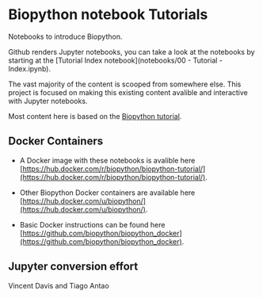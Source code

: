 Biopython notebook Tutorials
============================

Notebooks to introduce Biopython.

Github renders Jupyter notebooks, you can take a look at the notebooks by starting at the [Tutorial Index notebook](notebooks/00 - Tutorial - Index.ipynb).

The vast majority of the content is scooped from somewhere else. This project is focused on making this existing content avalible and interactive with Jupyter notebooks.

Most content here is based on the [Biopython tutorial](http://biopython.org/DIST/docs/tutorial/Tutorial.html).


Docker Containers
-----------------
- A Docker image with these notebooks is avalible here
[https://hub.docker.com/r/biopython/biopython-tutorial/](https://hub.docker.com/r/biopython/biopython-tutorial/).

- Other Biopython Docker containers are available here [https://hub.docker.com/u/biopython/](https://hub.docker.com/u/biopython/).

- Basic Docker instructions can be found here [https://github.com/biopython/biopython_docker](https://github.com/biopython/biopython_docker).


Jupyter conversion effort
-------------------------

Vincent Davis and Tiago Antao
